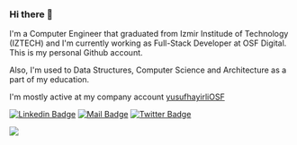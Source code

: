 ### Hi there 👋

I'm a Computer Engineer that graduated from Izmir Institude of Technology (IZTECH) and I'm currently working as Full-Stack Developer at OSF Digital. This is my personal Github account.

Also, I'm used to Data Structures, Computer Science and Architecture as a part of my education.

I'm mostly active at my company account [yusufhayirliOSF](https://github.com/yusufhayirliosf)


[![Linkedin Badge](https://img.shields.io/badge/linkedin-%230077B5.svg?&style=for-the-badge&logo=linkedin&logoColor=white)](https://www.linkedin.com/in/yusufhayirli/)
[![Mail Badge](https://img.shields.io/badge/email-c14438?style=for-the-badge&logo=Gmail&logoColor=white&link=mailto:yusufhayirli@gmail.com)](mailto:yusufhayirli@gmail.com)
[![Twitter Badge](https://img.shields.io/badge/twitter-1DA1F2?style=for-the-badge&logo=twitter&logoColor=white)](https://twitter.com/pensarnada)

![](https://komarev.com/ghpvc/?username=your-github-yusufhayirli&label=Profile+Views&style=flat&color=brightgreen)
